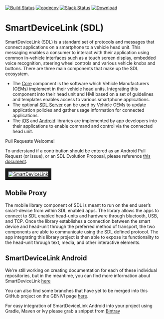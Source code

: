 [![Build Status](https://travis-ci.org/smartdevicelink/sdl_android.svg?branch=master)](https://travis-ci.org/smartdevicelink/sdl_android)
[![codecov](https://codecov.io/gh/smartdevicelink/sdl_android/branch/master/graph/badge.svg)](https://codecov.io/gh/smartdevicelink/sdl_android)
[![Slack Status](http://sdlslack.herokuapp.com/badge.svg)](http://slack.smartdevicelink.com)
[ ![Download](https://api.bintray.com/packages/smartdevicelink/sdl_android/sdl_android/images/download.svg) ](https://bintray.com/smartdevicelink/sdl_android/sdl_android/_latestVersion)
# SmartDeviceLink (SDL)

SmartDeviceLink (SDL) is a standard set of protocols and messages that connect applications on a smartphone to a vehicle head unit. This messaging enables a consumer to interact with their application using common in-vehicle interfaces such as a touch screen display, embedded voice recognition, steering wheel controls and various vehicle knobs and buttons. There are three main components that make up the SDL ecosystem.

  * The [Core](https://github.com/smartdevicelink/sdl_core) component is the software which Vehicle Manufacturers (OEMs)  implement in their vehicle head units. Integrating this component into their head unit and HMI based on a set of guidelines and templates enables access to various smartphone applications.
  * The optional [SDL Server](https://github.com/smartdevicelink/sdl_server) can be used by Vehicle OEMs to update application policies and gather usage information for connected applications.
  * The [iOS](https://github.com/smartdevicelink/sdl_ios) and [Android](https://github.com/smartdevicelink/sdl_android) libraries are implemented by app developers into their applications to enable command and control via the connected head unit.

Pull Requests Welcome!

To understand if a contribution should be entered as an Android Pull Request (or issue), or an SDL Evolution Proposal, please reference [this document](https://github.com/smartdevicelink/sdl_evolution/blob/master/proposals_versus_issues.md).

<a href="http://www.youtube.com/watch?feature=player_embedded&v=AzdQdSCS24M" target="_blank"><img src="http://i.imgur.com/nm8UujD.png?1" alt="SmartDeviceLink" border="10" /></a>

## Mobile Proxy

The mobile library component of SDL is meant to run on the end user’s smart-device from within SDL enabled apps. The library allows the apps to connect to SDL enabled head-units and hardware through bluetooth, USB, and TCP. Once the library establishes a connection between the smart device and head-unit through the preferred method of transport, the two components are able to communicate using the SDL defined protocol. The app integrating this library project is then able to expose its functionality to the head-unit through text, media, and other interactive elements.

## SmartDeviceLink Android

We're still working on creating documentation for each of these individual repositories, but in the meantime, you can find more information about SmartDeviceLink [here](https://smartdevicelink.com)

You can also find some branches that have yet to be merged into this GitHub project on the GENIVI page [here](http://git.projects.genivi.org/?p=smartdevicelink_android.git;a=summary).

For easy integration of SmartDeviceLink Android into your project using Gradle, Maven or Ivy please grab a snippet from [Bintray](https://bintray.com/smartdevicelink/sdl_android/sdl_android)
